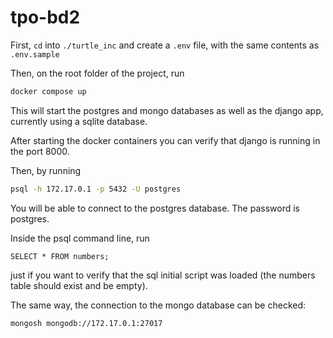 # tpo-bd2

First, `cd` into `./turtle_inc` and create a `.env` file, with the same contents as `.env.sample`

Then, on the root folder of the project, run
```bash
docker compose up
```

This will start the postgres and mongo databases as well as the django app, currently using a sqlite database. 

After starting the docker containers you can verify that django is running in the port 8000.

Then, by running 

```bash
psql -h 172.17.0.1 -p 5432 -U postgres
```
You will be able to connect to the postgres database. The password is postgres. 

Inside the psql command line, run

```postgresql
SELECT * FROM numbers;
```
 just if you want to verify that the sql initial script was loaded (the numbers table should exist and be empty).
 
The same way, the connection to the mongo database can be checked:

```bash
mongosh mongodb://172.17.0.1:27017
```